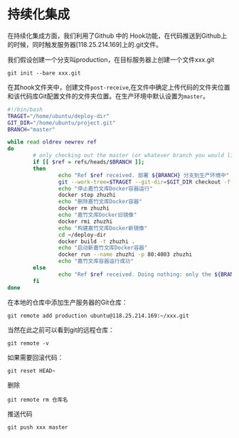 # 持续化集成

在持续化集成方面，我们利用了Github 中的 Hook功能，在代码推送到Github上的时候，同时触发服务器[118.25.214.169]上的.git文件。

我们假设创建一个分支叫production，在目标服务器上创建一个文件xxx.git

```
git init --bare xxx.git
```

在其hook文件夹中，创建文件`post-receive`,在文件中确定上传代码的文件夹位置和该代码库Git配置文件的文件夹位置。在生产环境中默认设置为`master`。

```bash
#!/bin/bash
TRAGET="/home/ubuntu/deploy-dir"
GIT_DIR="/home/ubuntu/project.git"
BRANCH="master"

while read oldrev newrev ref
do
        # only checking out the master (or whatever branch you would like to deploy)
        if [[ $ref = refs/heads/$BRANCH ]];
        then
                echo "Ref $ref received. 部署 ${BRANCH} 分支到生产环境中"
                git --work-tree=$TRAGET --git-dir=$GIT_DIR checkout -f
                echo "停止嘉竹文库Docker容器运行"
                docker stop zhuzhi
                echo "删除嘉竹文库Docker容器"
                docker rm zhuzhi
                echo "嘉竹文库Docker旧镜像"
                docker rmi zhuzhi
                echo "构建嘉竹文库Docker新镜像"
                cd ~/deploy-dir
                docker build -t zhuzhi .
                echo "启动新嘉竹文库Docker容器"
                docker run --name zhuzhi -p 80:4003 zhuzhi
                echo "嘉竹文库容器运行成功"
        else
                echo "Ref $ref received. Doing nothing: only the ${BRANCH} branch may be deployed on this server."
        fi
done
```

在本地的仓库中添加生产服务器的Git仓库：

```
git remote add production ubuntu@118.25.214.169:~/xxx.git 
```

当然在此之前可以看到git的远程仓库：

```
git remote -v
```

如果需要回滚代码：

```
git reset HEAD~
```
删除

```
git remote rm 仓库名
```

推送代码
```
git push xxx master
```



